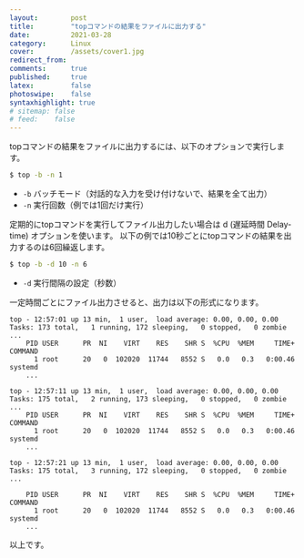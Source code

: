 ```yaml
---
layout:        post
title:         "topコマンドの結果をファイルに出力する"
date:          2021-03-28
category:      Linux
cover:         /assets/cover1.jpg
redirect_from:
comments:      true
published:     true
latex:         false
photoswipe:    false
syntaxhighlight: true
# sitemap: false
# feed:    false
---
```


topコマンドの結果をファイルに出力するには、以下のオプションで実行します。

```bash
$ top -b -n 1
```

- `-b` バッチモード（対話的な入力を受け付けないで、結果を全て出力）
- `-n` 実行回数（例では1回だけ実行）

定期的にtopコマンドを実行してファイル出力したい場合は d (遅延時間 Delay-time) オプションを使います。
以下の例では10秒ごとにtopコマンドの結果を出力するのは6回繰返します。

```bash
$ top -b -d 10 -n 6
```

- `-d` 実行間隔の設定（秒数）

一定時間ごとにファイル出力させると、出力は以下の形式になります。

```output
top - 12:57:01 up 13 min,  1 user,  load average: 0.00, 0.00, 0.00
Tasks: 173 total,   1 running, 172 sleeping,   0 stopped,   0 zombie
...
    PID USER      PR  NI    VIRT    RES    SHR S  %CPU  %MEM     TIME+ COMMAND
      1 root      20   0  102020  11744   8552 S   0.0   0.3   0:00.46 systemd
    ...

top - 12:57:11 up 13 min,  1 user,  load average: 0.00, 0.00, 0.00
Tasks: 175 total,   2 running, 173 sleeping,   0 stopped,   0 zombie
...
    PID USER      PR  NI    VIRT    RES    SHR S  %CPU  %MEM     TIME+ COMMAND
      1 root      20   0  102020  11744   8552 S   0.0   0.3   0:00.46 systemd
    ...

top - 12:57:21 up 13 min,  1 user,  load average: 0.00, 0.00, 0.00
Tasks: 175 total,   3 running, 172 sleeping,   0 stopped,   0 zombie
...

    PID USER      PR  NI    VIRT    RES    SHR S  %CPU  %MEM     TIME+ COMMAND
      1 root      20   0  102020  11744   8552 S   0.0   0.3   0:00.46 systemd
    ...
```

以上です。

